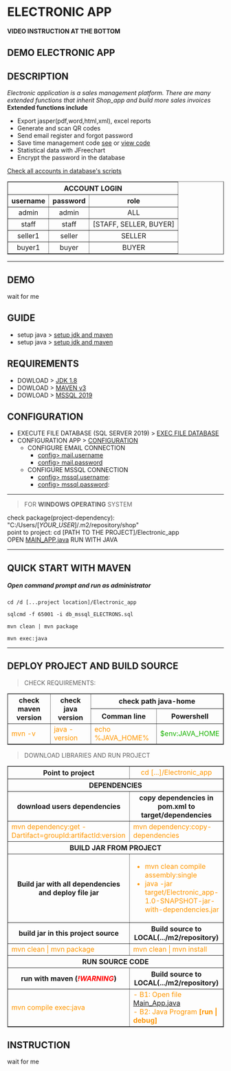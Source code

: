 # ELECTRONIC APP

**VIDEO INSTRUCTION AT THE BOTTOM**
## DEMO ELECTRONIC APP

## DESCRIPTION
*Electronic application is a sales management platform. There are many extended functions that inherit Shop_app and build more sales invoices* <br>
**Extended functions include**<br>
   - Export jasper(pdf,word,html,xml), excel reports
   - Generate and scan QR codes
   - Send email register and forgot password
   - Save time management code [see](./src/main/resources/data/randomCode.properties) or [view code](./src/main/java/shop/services/staticControl/RandomCode.java)
   - Statistical data with JFreechart
   - Encrypt the password in the database


[Check all accounts in database's scripts](./db_mssql_ELECTRONS.sql#240)
<table border style="text-align: center;">
   <tr><th colspan="3" style="text-align: center;">ACCOUNT LOGIN</th></tr>
   <tr><th>username</th><th>password</th><th>role</th></tr>
   <tr><td>admin</td><td>admin</td><td>ALL</td></tr>
   <tr><td>staff</td><td>staff</td><td>[STAFF, SELLER, BUYER]</td></tr>
   <tr><td>seller1</td><td>seller</td><td>SELLER</td></tr>
   <tr><td>buyer1</td><td>buyer</td><td>BUYER</td></tr>
</table>
<hr>

## DEMO
wait for me

## GUIDE
- setup java > [setup jdk and maven](https://youtu.be/vm3W-KsFnrE)<br>
- setup java > [setup jdk and maven](https://youtu.be/vm3W-KsFnrE)<br>

## REQUIREMENTS
- DOWLOAD > [JDK 1.8](https://drive.google.com/file/d/1uT6gHuqjFmxXPYKYI_HA76geQDDgMZPT/view?usp=sharing)<br/>
- DOWLOAD > [MAVEN v3](https://dlcdn.apache.org/maven/maven-3/3.9.2/binaries/apache-maven-3.9.2-bin.zip)<br/>
- DOWLOAD > [MSSQL 2019](https://azure.microsoft.com/en-au/products/azure-sql/database/)

## CONFIGURATION
- EXECUTE FILE DATABASE (SQL SERVER 2019) > [EXEC FILE DATABASE](./db_mssql_ELECTRONS.sql)<br/>
- CONFIGURATION APP > [CONFIGURATION](./config.properties)
   - CONFIGURE EMAIL CONNECTION
      - [config> mail.username](./config.properties#L38) 
      - [config> mail.password](./config.properties#L39) 
   - CONFIGURE MSSQL CONNECTION
      - [config> mssql.username](./config.properties#L46): 
      - [config> mssql.password](./config.properties#L47):
<hr/>

> FOR **WINDOWS OPERATING** SYSTEM

check package(project-dependency): "C:/Users/[_YOUR_USER_]/.m2/repository/shop"<br>
point to project: cd [PATH TO THE PROJECT]/Electronic_app<br>
OPEN [MAIN_APP.java](./src/main/java/shop/Main_App.java#L22) RUN WITH JAVA
<hr>

## QUICK START WITH MAVEN
<h5>Open <em>command prompt</em> and <em>run as administrator</em></h5>

```
cd /d [...project location]/Electronic_app
```
```
sqlcmd -f 65001 -i db_mssql_ELECTRONS.sql
```
```
mvn clean | mvn package
```
```
mvn exec:java
```
<hr>

## DEPLOY PROJECT AND BUILD SOURCE

> CHECK REQUIREMENTS:
<table border>
<tr>
   <th rowspan="2">check maven version</th>
   <th rowspan="2">check java version</th>
   <th style="text-align: center" colspan="2" rowspan="1">check path java-home</th>
</tr>
<tr>
   <th>Comman line</th>
   <th>Powershell</th>
</tr>
<tr style="color: #ff9600;">
   <td>mvn -v</td>
   <td>java -version</td>
   <td>echo %JAVA_HOME%</td>
   <td style="color: #18b200;">$env:JAVA_HOME</td>
</tr>
</table>

> DOWNLOAD LIBRARIES AND RUN PROJECT

<table border>
<tr>
   <th style="text-align: center">Point to project</th>
   <td style="text-align: center; color: #ff9600;">cd [...]/Electronic_app</td>
</tr>

<tr>
   <th style="text-align: center" colspan="2">DEPENDENCIES</th>
</tr>
<tr>
   <th style="text-align: center">download users dependencies</th>
   <th style="text-align: center">copy dependencies in pom.xml to target/dependencies</th>
</tr>
<tr style="color: #ff9600;">
   <td>mvn dependency:get -Dartifact=groupId:artifactId:version</td>
   <td>mvn dependency:copy-dependencies</td>
</tr>

<tr>
   <th style="text-align: center" colspan="2">BUILD JAR FROM PROJECT</th>
</tr>
<tr>
   <th style="text-align: center">Build jar with all dependencies and deploy file jar</th>
   <td style="color: #ff9600;">
      <ul>
         <li>mvn clean compile assembly:single</li>
         <li>java -jar target/Electronic_app-1.0-SNAPSHOT-jar-with-dependencies.jar</li>
      </ul>
   </td>
</tr>
<tr>
   <th style="text-align: center">build jar in this project source</th>
   <th style="text-align: center">Build source to LOCAL(.../m2/repository)</th>
</tr>
<tr>
   <td style="color: #ff9600;">mvn clean | mvn package</td>
   <td style="color: #ff9600;">mvn clean | mvn install</td>
</tr>

<tr>
   <th style="text-align: center" colspan="2">RUN SOURCE CODE</th>
</tr>
<tr>
   <th style="text-align: center">run with maven (<em style='color: #ff0000'>!WARNING</em>)</th>
   <th style="text-align: center">Build source to LOCAL(.../m2/repository)</th>
</tr>
<tr style="color:#ff9600;">
   <td>mvn compile exec:java</td>
   <td>
   - B1: Open file <a href='./src/main/java/shop/Main_App.java'>Main_App.java</a><br>
   - B2: Java Program <b>[run | debug]</b>
   </td>
</tr>
</table>

## INSTRUCTION
wait for me
